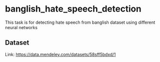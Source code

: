 # banglish_hate_speech_detection

This task is for detecting hate speech from banglish dataset using different neural networks
## Dataset
Link: https://data.mendeley.com/datasets/58sff5bdxd/1
